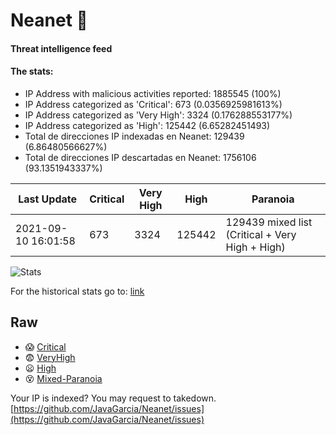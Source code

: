 # Neanet :hocho:
#### Threat intelligence feed
#### The stats:

- IP Address with malicious activities reported: 1885545 (100%)
- IP Address categorized as 'Critical':  673 (0.0356925981613%)
- IP Address categorized as 'Very High':  3324 (0.176288553177%)
- IP Address categorized as 'High':  125442 (6.65282451493)
- Total de direcciones IP indexadas en Neanet:  129439 (6.86480566627%)
- Total de direcciones IP descartadas en Neanet:  1756106 (93.1351943337%)

| Last Update | Critical | Very High | High | Paranoia |
| --- | --- | --- | --- | --- |
| 2021-09-10 16:01:58 | 673 | 3324 | 125442 | 129439 mixed list (Critical + Very High + High)|

![Stats](https://docs.google.com/spreadsheets/d/e/2PACX-1vSnaNMIXVabIpDJjufMlzH7poXnshF3mgd8Is1g9ytUEzVsP5my4Trn8f-xkoLLQ38xpL3HtmUexLo6/pubchart?oid=501124687&format=image)

For the historical stats go to: [link](/stats.csv)
## Raw
- :scream: [Critical](https://raw.githubusercontent.com/JavaGarcia/Neanet/master/blacklists/neanet_critical.txt)
- :fearful: [VeryHigh](https://raw.githubusercontent.com/JavaGarcia/Neanet/master/blacklists/neanet_veryHigh.txtt)
- :frowning: [High](https://raw.githubusercontent.com/JavaGarcia/Neanet/master/blacklists/neanet_high.txt)
- :dizzy_face: [Mixed-Paranoia](https://raw.githubusercontent.com/JavaGarcia/Neanet/master/blacklists/neanet_all.txt)


Your IP is indexed? You may request to takedown. [https://github.com/JavaGarcia/Neanet/issues](https://github.com/JavaGarcia/Neanet/issues)































































































































































































































































































































































































































































































































































































































































































































































































































































































































































































































































































































































































































































































































































































































































































































































































































































































































































































































































































































































































































































































































































































































































































































































































































































































































































































































































































































































































































































































































































































































































































































































































































































































































































































































































































































































































































































































































































































































































































































































































































































































































































































































































































































































































































































































































































































































































































































































































































































































































































































































































































































































































































































































































































































































































































































































































































































































































































































































































































































































































































































































































































































































































































































































































































































































































































































































































































































































































































































































































































































































































































































































































































































































































































































































































































































































































































































































































































































































































































































































































































































































































































































































































































































































































































































































































































































































































































































































































































































